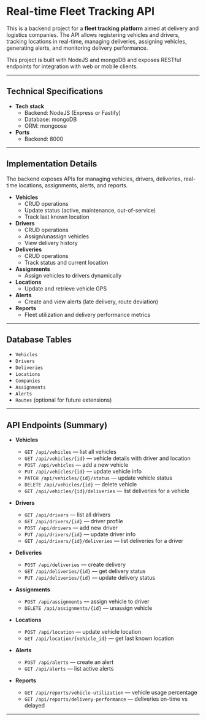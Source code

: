 # Real-time Fleet Tracking API

This is a backend project for a **fleet tracking platform** aimed at delivery and logistics companies. The API allows registering vehicles and drivers, tracking locations in real-time, managing deliveries, assigning vehicles, generating alerts, and monitoring delivery performance.

This project is built with NodeJS and mongoDB and exposes RESTful endpoints for integration with web or mobile clients.

---

## Technical Specifications

- **Tech stack**
  - Backend: NodeJS (Express or Fastify)
  - Database: mongoDB
  - ORM: mongoose
- **Ports**
  - Backend: 8000

---

## Implementation Details

The backend exposes APIs for managing vehicles, drivers, deliveries, real-time locations, assignments, alerts, and reports.

- **Vehicles**
  - CRUD operations
  - Update status (active, maintenance, out-of-service)
  - Track last known location
- **Drivers**
  - CRUD operations
  - Assign/unassign vehicles
  - View delivery history
- **Deliveries**
  - CRUD operations
  - Track status and current location
- **Assignments**
  - Assign vehicles to drivers dynamically
- **Locations**
  - Update and retrieve vehicle GPS
- **Alerts**
  - Create and view alerts (late delivery, route deviation)
- **Reports**
  - Fleet utilization and delivery performance metrics

---

## Database Tables

- `Vehicles`
- `Drivers`
- `Deliveries`
- `Locations`
- `Companies`
- `Assignments`
- `Alerts`
- `Routes` (optional for future extensions)

---

## API Endpoints (Summary)

- **Vehicles**
  - `GET /api/vehicles` — list all vehicles
  - `GET /api/vehicles/{id}` — vehicle details with driver and location
  - `POST /api/vehicles` — add a new vehicle
  - `PUT /api/vehicles/{id}` — update vehicle info
  - `PATCH /api/vehicles/{id}/status` — update vehicle status
  - `DELETE /api/vehicles/{id}` — delete vehicle
  - `GET /api/vehicles/{id}/deliveries` — list deliveries for a vehicle

- **Drivers**
  - `GET /api/drivers` — list all drivers
  - `GET /api/drivers/{id}` — driver profile
  - `POST /api/drivers` — add new driver
  - `PUT /api/drivers/{id}` — update driver info
  - `GET /api/drivers/{id}/deliveries` — list deliveries for a driver

- **Deliveries**
  - `POST /api/deliveries` — create delivery
  - `GET /api/deliveries/{id}` — get delivery status
  - `PUT /api/deliveries/{id}` — update delivery status

- **Assignments**
  - `POST /api/assignments` — assign vehicle to driver
  - `DELETE /api/assignments/{id}` — unassign vehicle

- **Locations**
  - `POST /api/location` — update vehicle location
  - `GET /api/location/{vehicle_id}` — get last known location

- **Alerts**
  - `POST /api/alerts` — create an alert
  - `GET /api/alerts` — list active alerts

- **Reports**
  - `GET /api/reports/vehicle-utilization` — vehicle usage percentage
  - `GET /api/reports/delivery-performance` — deliveries on-time vs delayed

---